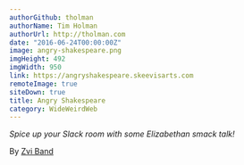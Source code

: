 ```yaml
---
authorGithub: tholman
authorName: Tim Holman
authorUrl: http://tholman.com
date: "2016-06-24T00:00:00Z"
image: angry-shakespeare.png
imgHeight: 492
imgWidth: 950
link: https://angryshakespeare.skeevisarts.com
remoteImage: true
siteDown: true
title: Angry Shakespeare
category: WideWeirdWeb
---
```


_Spice up your Slack room with some Elizabethan smack talk!_

By [Zvi Band](http://zvi.band)
